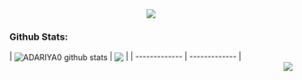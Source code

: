 <div align="center">
  <img src="https://github.com/user-attachments/assets/55858ef1-7e73-4b51-9117-5061fd0dc5fc">
</div>

<h3>Github Stats:</h3>

<picture>
    <source
      srcset="https://github-readme-stats.vercel.app/api/top-langs/?username=adariya0&show_icons=true&theme=dark&title_color=FFFFFF&text_color=FFFFFF&icon_color=FFFFFF&hide_border=true"
      media="(prefers-color-scheme: dark)"
    />
    <source
      srcset="https://github-readme-stats.vercel.app/api/top-langs/?username=adariya0&show_icons=true&hide_border=true"
      media="(prefers-color-scheme: light), (prefers-color-scheme: no-preference)"
    />
  
</picture>
  
<picture>
  <source
    srcset="https://github-readme-stats.vercel.app/api?username=adariya0&show_icons=true&theme=dark&title_color=FFFFFF&text_color=FFFFFF&icon_color=FFFFFF&hide_border=true"
    media="(prefers-color-scheme: dark)"
  />
  <source
    srcset="https://github-readme-stats.vercel.app/api?username=adariya0&show_icons=true&hide_border=true"
    media="(prefers-color-scheme: light), (prefers-color-scheme: no-preference)"
  />
  <source
    srcset="https://github-readme-stats.vercel.app/api/top-langs/?username=adariya0&show_icons=true&theme=dark&title_color=FFFFFF&text_color=FFFFFF&icon_color=FFFFFF&hide_border=true"
    media="(prefers-color-scheme: dark)"
  />
  <source
    srcset="https://github-readme-stats.vercel.app/api/top-langs/?username=adariya0&show_icons=true&hide_border=true"
    media="(prefers-color-scheme: light), (prefers-color-scheme: no-preference)"
  />
| <img align="center" src="https://github-readme-stats.vercel.app/api?username=adariya0&layout=compact&theme=buefy&show_icons=true" alt="ADARIYA0 github stats" /> | <img align="center" src="https://github-readme-stats.vercel.app/api/top-langs/?username=adariya0&layout=compact&theme=buefy&hide_border=true" /> |
| ------------- | ------------- |
</picture>

<br>

<img align="right" src="https://komarev.com/ghpvc/?username=adariya0&style=for-the-badge" />
